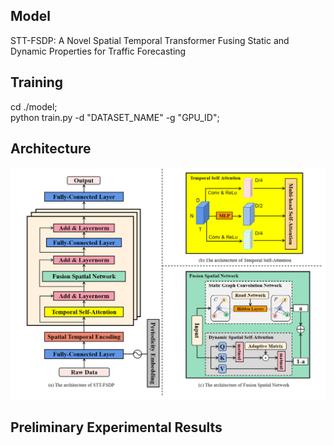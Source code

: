 ## Model
STT-FSDP: A Novel Spatial Temporal Transformer Fusing Static and Dynamic Properties for Traffic Forecasting

## Training
cd ./model;
<br> python train.py -d "DATASET_NAME" -g "GPU_ID";

## Architecture
![architecture](https://github.com/LingtianYuan/STT-FSDP/blob/main/architecture.png)

## Preliminary Experimental Results
